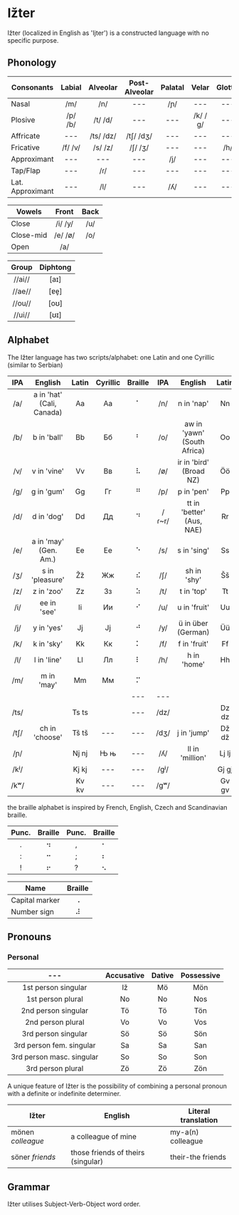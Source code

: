 # Ižter

Ižter (localized in English as 'Ijter') is a constructed language with no specific purpose.

## Phonology

| Consonants | Labial | Alveolar | Post-Alveolar | Palatal | Velar | Glottal |
| --- |:---:|:---:|:---:|:---:|:---:|:---:|
| Nasal       | /m/     | /n/       | ---       | /ɲ/ | ---     | --- |
| Plosive     | /p/ /b/ | /t/ /d/   | ---       | --- | /k/ /ɡ/ | --- |
| Affricate   | ---     | /ts/ /dz/ | /tʃ/ /dʒ/ | --- | ---     | --- |
| Fricative   | /f/ /v/ | /s/ /z/   | /ʃ/ /ʒ/   | --- | ---     | /h/ |
| Approximant | ---     | ---       | ---       | /j/ | ---     | --- |
| Tap/Flap        | --- | /ɾ/       | ---       | --- | ---     | --- |
| Lat. Approximant | --- | /l/      | ---       | /ʎ/ | ---     | --- |

| Vowels    | Front   | Back |
| ---       |:---:    |:---:|
| Close     | /i/ /y/ | /u/ |
| Close-mid | /e/ /ø/ | /o/ |
| Open      | /a/     |     |

| Group  | Diphtong |
|:---:   |:---: |
| //ai// | [aɪ] |
| //ae// | [ɐe̞] |
| //ou// | [oʊ] |
| //ui// | [ʊɪ] |

## Alphabet
The Ižter language has two scripts/alphabet: one Latin and one Cyrillic (similar to Serbian)

| IPA | English                   | Latin | Cyrillic | Braille | IPA | English | Latin | Cyrillic | Braille |
|:---:|:---:|:---:|:---:|:---:|:---:|:---:|:---:|:---:|:---:|
| /a/ | a in 'hat' (Cali, Canada) | Aa | Аа | ⠁ | /n/   | n in 'nap'                  | Nn | Нн | ⠝ |
| /b/ | b in 'ball'               | Bb | Бб | ⠃ | /o/   | aw in 'yawn' (South Africa) | Oo | Оо | ⠕ |
| /v/ | v in 'vine'               | Vv | Вв | ⠧ | /ø/   | ir in 'bird' (Broad NZ)     | Öö | Ӧӧ | ⠪ |
| /g/ | g in 'gum'                | Gg | Гг | ⠛ | /p/   | p in 'pen'                  | Pp | Пп | ⠏ |
| /d/ | d in 'dog'                | Dd | Дд | ⠙ | /ɾ~r/ | tt in 'better' (Aus, NAE)   | Rr | Рр | ⠗ |
| /e/ | a in 'may' (Gen. Am.)     | Ee | Ее | ⠑ | /s/   | s in 'sing'                 | Ss | Сс | ⠎ |
| /ʒ/ | s in 'pleasure'           | Žž | Жж | ⠮ | /ʃ/   | sh in 'shy'                 | Šš | Шш | ⠱ |
| /z/ | z in 'zoo'                | Zz | Зз | ⠵ | /t/   | t in 'top'                  | Tt | Тт | ⠞ |
| /i/ | ee in 'see'               | Ii | Ии | ⠊ | /u/   | u in 'fruit'                | Uu | Уу | ⠥ |
| /j/ | y in 'yes'                | Jj | Јј | ⠚ | /y/   | ü in über (German)          | Üü | Ӱӱ | ⠽ |
| /k/ | k in 'sky'                | Kk | Кк | ⠅ | /f/   | f in 'fruit'                | Ff | Фф | ⠋ |
| /l/ | l in 'line'               | Ll | Лл | ⠇ | /h/   | h in 'home'                 | Hh | Һһ | ⠓ |
| /m/ | m in 'may'                | Mm | Мм | ⠍ |       |                             |    |    |   |
|      |                |       |     | ---         | ---  |                 |       |     |     |
| /ts/ |                | Ts ts |     | ---         | /dz/ |                 | Dz dz |     |     |   
| /tʃ/ | ch in 'choose' | Tš tš | --- | ---         | /dʒ/ | j in 'jump'     | Dž dž |     |     |
| /ɲ/  |                | Nj nj | Њ њ | ---         | /ʎ/  | ll in 'million' | Lj lj | Љ љ |     |
| /kʲ/ |                | Kj kj | --- | ---         | /gʲ/ |                 | Gj gj |     |     |
| /kʷ/ |                | Kv kv | --- | ---         | /gʷ/ |                 | Gv gv |     |     |

the braille alphabet is inspired by French, English, Czech and Scandinavian braille.

| Punc. | Braille | Punc. | Braille |
|:---:|:---:|:---:|:---:|
| . | ⠲ | , | ⠂ |
| : | ⠒ | ; | ⠆ |
| ! | ⠖ | ? | ⠢ |

| Name | Braille |
| --- |:---:|
| Capital marker | ⠠ |
| Number sign | ⠼ |

## Pronouns

### Personal

| --- | Accusative | Dative | Possessive |
|:---:|:---:|:---:|:---:|
| 1st person singular | Iž | Mö | Mön |
| 1st person plural | No | No | Nos |
| 2nd person singular | Tö | Tö | Tön |
| 2nd person plural | Vo | Vo | Vos |
| 3rd person singular | Sö | Sö | Sön |
| 3rd person fem. singular | Sa | Sa | San |
| 3rd person masc. singular | So | So | Son |
| 3rd person plural | Zö | Zö | Zön |

A unique feature of Ižter is the possibility of combining a personal pronoun with a definite or indefinite determiner.

| Ižter | English | Literal translation |
| --- | --- | --- |
| mönen _colleague_ | a colleague of mine | my-a(n) colleague |
| söner _friends_ | those friends of theirs (singular) | their-the friends |

## Grammar

Ižter utilises Subject-Verb-Object word order.

